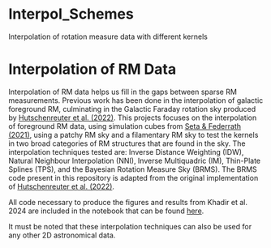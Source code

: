 # Interpol_Schemes
Interpolation of rotation measure data with different kernels

# Interpolation of RM Data 
Interpolation of RM data helps us fill in the gaps between sparse RM measurements. Previous work has been done in the interpolation of galactic foreground RM, culminating in the Galactic Faraday rotation sky produced by [Hutschenreuter et al. (2022)](https://ui.adsabs.harvard.edu/abs/2022A%26A...657A..43H/abstract). This projects focuses on the interpolation of foreground RM data, using simulation cubes from [Seta & Federrath (2021)](https://ui.adsabs.harvard.edu/abs/2021PhRvF...6j3701S/abstract), using a patchy RM sky and a filamentary RM sky to test the kernels in two broad categories of RM structures that are found in the sky. The interpolation techniques tested are: Inverse Distance Weighting (IDW), Natural Neighbour Interpolation (NNI), Inverse Multiquadric (IM), Thin-Plate Splines (TPS), and the Bayesian Rotation Measure Sky (BRMS). 
The BRMS code present in this repository is adapted from the original implementation of [Hutschenreuter et al. (2022)](https://ui.adsabs.harvard.edu/abs/2022A%26A...657A..43H/abstract).

All code necessary to produce the figures and results from Khadir et al. 2024 are included in the notebook that can be found [here](https://github.com/AffanKhadir/Interpol_Schemes/blob/main/Code/Interpolation_Schemes_Notebook.ipynb).

It must be noted that these interpolation techniques can also be used for any other 2D astronomical data.
